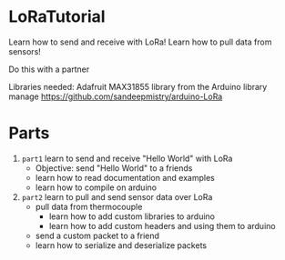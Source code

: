 # LoRaTutorial

Learn how to send and receive with LoRa!
Learn how to pull data from sensors!

Do this with a partner

Libraries needed:
Adafruit MAX31855 library from the Arduino library manage
https://github.com/sandeepmistry/arduino-LoRa

# Parts
1. `part1` learn to send and receive "Hello World" with LoRa 
    - Objective: send "Hello World" to a friends  
    - learn how to read documentation and examples
    - learn how to compile on arduino
2. `part2` learn to pull and send sensor data over LoRa
    - pull data from thermocouple
        - learn how to add custom libraries to arduino
        - learn how to add custom headers and using them to arduino
    - send a custom packet to a friend
    - learn how to serialize and deserialize packets